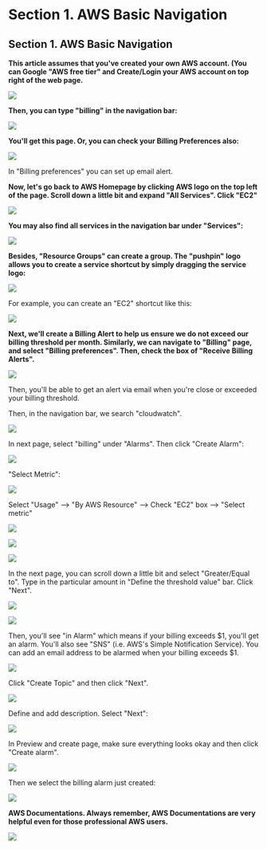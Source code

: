 # Section 1. AWS Basic Navigation

## Section 1. AWS Basic Navigation

**This article assumes that you've created your own AWS account. \(You can Google "AWS free tier" and Create/Login your AWS account on top right of the web page.**

![](../.gitbook/assets/image%20%28120%29.png)

**Then, you can type "billing" in the navigation bar:**

![](../.gitbook/assets/image%20%2877%29.png)

**​You'll get this page. Or, you can check your Billing Preferences also:**

![](../.gitbook/assets/image%20%2842%29.png)

In "Billing preferences" you can set up email alert.

**Now, let's go back to AWS Homepage by clicking AWS logo on the top left of the page. Scroll down a little bit and expand "All Services". Click "EC2"**

![](../.gitbook/assets/image%20%2820%29.png)

**You may also find all services in the navigation bar under "Services":**

![](../.gitbook/assets/image%20%28118%29.png)

**Besides, "Resource Groups" can create a group. The "pushpin" logo allows you to create a service shortcut by simply dragging the service logo:**

![](../.gitbook/assets/image%20%28102%29.png)

For example, you can create an "EC2" shortcut like this:

![](../.gitbook/assets/image%20%28114%29.png)

**Next, we'll create a Billing Alert to help us ensure we do not exceed our billing threshold per month. Similarly, we can navigate to "Billing" page, and select "Billing preferences". Then, check the box of "Receive Billing Alerts".**

![](../.gitbook/assets/image%20%2859%29.png)

Then, you'll be able to get an alert via email when you're close or exceeded your billing threshold.

Then, in the navigation bar, we search "cloudwatch".

![](../.gitbook/assets/image%20%2872%29.png)

In next page, select "billing" under "Alarms". Then click "Create Alarm":

![](../.gitbook/assets/image%20%2891%29.png)

"Select Metric":

![](../.gitbook/assets/image%20%28108%29.png)

Select "Usage" --&gt; "By AWS Resource" --&gt; Check "EC2" box --&gt; "Select metric"

![](../.gitbook/assets/image%20%2825%29.png)

![](../.gitbook/assets/image%20%2843%29.png)

![](../.gitbook/assets/image%20%281%29.png)

In the next page, you can scroll down a little bit and select "Greater/Equal to". Type in the particular amount in "Define the threshold value" bar. Click "Next".

![](../.gitbook/assets/image%20%2863%29.png)

![](../.gitbook/assets/image%20%2890%29.png)

Then, you'll see "in Alarm" which means if your billing exceeds $1, you'll get an alarm. You'll also see "SNS" \(i.e. AWS's Simple Notification Service\). You can add an email address to be alarmed when your billing exceeds $1.

![](../.gitbook/assets/image%20%28122%29.png)

Click "Create Topic" and then click "Next".

![](../.gitbook/assets/image%20%2866%29.png)

Define and add description. Select "Next":

![](../.gitbook/assets/image%20%2858%29.png)

In Preview and create page, make sure everything looks okay and then click "Create alarm".

![](../.gitbook/assets/image%20%283%29.png)

Then we select the billing alarm just created:

![](../.gitbook/assets/image%20%28109%29.png)

**AWS Documentations. Always remember, AWS Documentations are very helpful even for those professional AWS users.**

![](../.gitbook/assets/image%20%2813%29.png)

